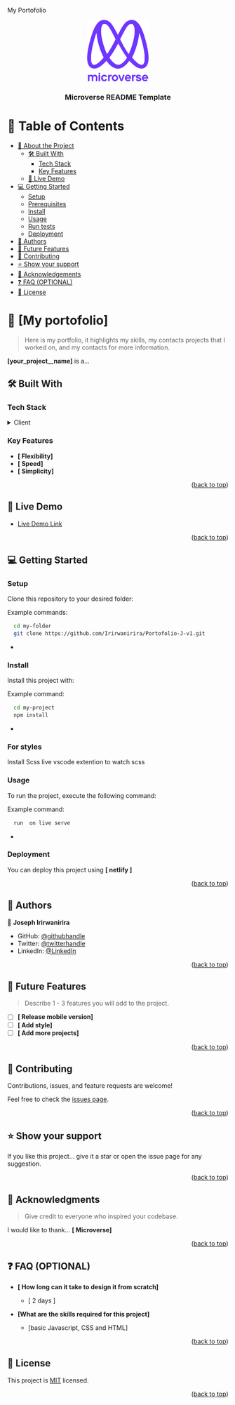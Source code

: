 <a name="readme-top">My Portofolio</a>

<!--
HOW TO USE:
This is an example of how you may give instructions on setting up your project locally.

Modify this file to match your project and remove sections that don't apply.

REQUIRED SECTIONS:
- Table of Contents
- About the Project
  - Built With
  - Live Demo
- Getting Started
- Authors
- Future Features
- Contributing
- Show your support
- Acknowledgements
- License

OPTIONAL SECTIONS:
- FAQ

After you're finished please remove all the comments and instructions!
-->

<div align="center">
  <!-- You are encouraged to replace this logo with your own! Otherwise you can also remove it. -->
  <img src="murple_logo.png" alt="logo" width="140"  height="auto" />
  <br/>

  <h3><b>Microverse README Template</b></h3>

</div>

<!-- TABLE OF CONTENTS -->

# 📗 Table of Contents

- [📖 About the Project](#about-project)
  - [🛠 Built With](#built-with)
    - [Tech Stack](#tech-stack)
    - [Key Features](#key-features)
  - [🚀 Live Demo](#live-demo)
- [💻 Getting Started](#getting-started)
  - [Setup](#setup)
  - [Prerequisites](#prerequisites)
  - [Install](#install)
  - [Usage](#usage)
  - [Run tests](#run-tests)
  - [Deployment](#deployment)
- [👥 Authors](#authors)
- [🔭 Future Features](#future-features)
- [🤝 Contributing](#contributing)
- [⭐️ Show your support](#support)
- [🙏 Acknowledgements](#acknowledgements)
- [❓ FAQ (OPTIONAL)](#faq)
- [📝 License](#license)

<!-- PROJECT DESCRIPTION -->

# 📖 [My portofolio] <a name="about-project"></a>

> Here is my portfolio, it highlights my skills, my contacts projects that I worked on, and my contacts for more information.

**[your_project__name]** is a...

## 🛠 Built With <a name="built-with"></a>

### Tech Stack <a name="tech-stack"></a>


<details>
  <summary>Client</summary>
  <ul>
    <li><a href="https://reactjs.org/">JavaScript</a></li>
  </ul>
</details>


<!-- Features -->

### Key Features <a name="key-features"></a>


- **[ Flexibility]**
- **[ Speed]**
- **[ Simplicity]**

<p align="right">(<a href="#readme-top">back to top</a>)</p>

<!-- LIVE DEMO -->

## 🚀 Live Demo <a name="live-demo"></a>


- [Live Demo Link](https://willowy-creponne-d99992.netlify.app/)

<p align="right">(<a href="#readme-top">back to top</a>)</p>

<!-- GETTING STARTED -->

## 💻 Getting Started <a name="getting-started"></a>


### Setup

Clone this repository to your desired folder:


Example commands:

```sh
  cd my-folder
  git clone https://github.com/Irirwanirira/Portofolio-J-v1.git
```
-

### Install

Install this project with: 


Example command:

```sh
  cd my-project
  npm install
```
-

### For styles

Install Scss live vscode extention to watch scss

### Usage

To run the project, execute the following command:


Example command:

```sh
  run  on live serve
```
-

### Deployment

You can deploy this project using **[ netlify ]**


<p align="right">(<a href="#readme-top">back to top</a>)</p>

<!-- AUTHORS -->

## 👥 Authors <a name="authors"></a>


👤 **Joseph Irirwanirira**

- GitHub: [@githubhandle](https://github.com/Irirwanirira)
- Twitter: [@twitterhandle](https://twitter.com/iri_joseph)
- LinkedIn: [@LinkedIn](https://www.linkedin.com/in/joseph-irirwanirira/)

<p align="right">(<a href="#readme-top">back to top</a>)</p>

<!-- FUTURE FEATURES -->

## 🔭 Future Features <a name="future-features"></a>

> Describe 1 - 3 features you will add to the project.

- [ ] **[ Release mobile version]**
- [ ] **[ Add style]**
- [ ] **[ Add more projects]**

<p align="right">(<a href="#readme-top">back to top</a>)</p>

<!-- CONTRIBUTING -->

## 🤝 Contributing <a name="contributing"></a>

Contributions, issues, and feature requests are welcome!

Feel free to check the [issues page](https://github.com/Irirwanirira/Portofolio-J-v1/issues).

<p align="right">(<a href="#readme-top">back to top</a>)</p>

<!-- SUPPORT -->

## ⭐️ Show your support <a name="support"></a>


If you like this project... give it a star or open the issue page for any suggestion.

<p align="right">(<a href="#readme-top">back to top</a>)</p>

<!-- ACKNOWLEDGEMENTS -->

## 🙏 Acknowledgments <a name="acknowledgements"></a>

> Give credit to everyone who inspired your codebase.

I would like to thank... **[ Microverse]**

<p align="right">(<a href="#readme-top">back to top</a>)</p>

<!-- FAQ (optional) -->

## ❓ FAQ (OPTIONAL) <a name="faq"></a>


- **[ How long can it take to design it from scratch]**

  - [ 2 days ]

- **[What are the skills required for this project]**

  - [basic Javascript, CSS and HTML]

<p align="right">(<a href="#readme-top">back to top</a>)</p>

<!-- LICENSE -->

## 📝 License <a name="license"></a>

This project is [MIT](./LICENSE) licensed.

<p align="right">(<a href="#readme-top">back to top</a>)</p>